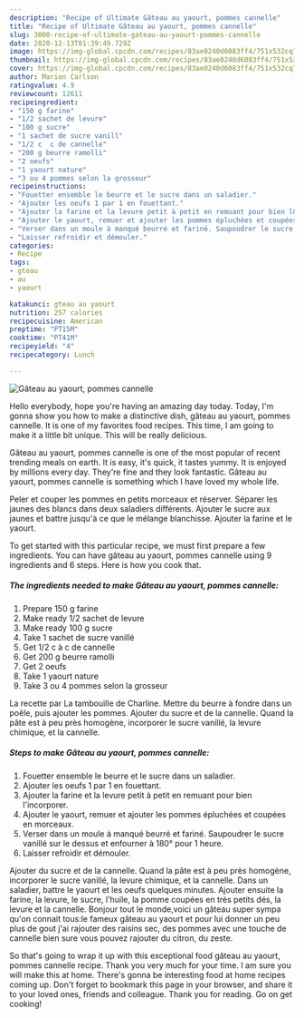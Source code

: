 ```yaml
---
description: "Recipe of Ultimate Gâteau au yaourt, pommes cannelle"
title: "Recipe of Ultimate Gâteau au yaourt, pommes cannelle"
slug: 3000-recipe-of-ultimate-gateau-au-yaourt-pommes-cannelle
date: 2020-12-13T01:39:49.729Z
image: https://img-global.cpcdn.com/recipes/83ae0240d6083ff4/751x532cq70/gateau-au-yaourt-pommes-cannelle-photo-principale-de-la-recette.jpg
thumbnail: https://img-global.cpcdn.com/recipes/83ae0240d6083ff4/751x532cq70/gateau-au-yaourt-pommes-cannelle-photo-principale-de-la-recette.jpg
cover: https://img-global.cpcdn.com/recipes/83ae0240d6083ff4/751x532cq70/gateau-au-yaourt-pommes-cannelle-photo-principale-de-la-recette.jpg
author: Marion Carlson
ratingvalue: 4.9
reviewcount: 12611
recipeingredient:
- "150 g farine"
- "1/2 sachet de levure"
- "100 g sucre"
- "1 sachet de sucre vanill"
- "1/2 c  c de cannelle"
- "200 g beurre ramolli"
- "2 oeufs"
- "1 yaourt nature"
- "3 ou 4 pommes selon la grosseur"
recipeinstructions:
- "Fouetter ensemble le beurre et le sucre dans un saladier."
- "Ajouter les oeufs 1 par 1 en fouettant."
- "Ajouter la farine et la levure petit à petit en remuant pour bien l&#39;incorporer."
- "Ajouter le yaourt, remuer et ajouter les pommes épluchées et coupées en morceaux."
- "Verser dans un moule à manqué beurré et fariné. Saupoudrer le sucre vanillé sur le dessus et enfourner à 180° pour 1 heure."
- "Laisser refroidir et démouler."
categories:
- Recipe
tags:
- gteau
- au
- yaourt

katakunci: gteau au yaourt 
nutrition: 257 calories
recipecuisine: American
preptime: "PT15M"
cooktime: "PT41M"
recipeyield: "4"
recipecategory: Lunch

---
```



![Gâteau au yaourt, pommes cannelle](https://img-global.cpcdn.com/recipes/83ae0240d6083ff4/751x532cq70/gateau-au-yaourt-pommes-cannelle-photo-principale-de-la-recette.jpg)

Hello everybody, hope you're having an amazing day today. Today, I'm gonna show you how to make a distinctive dish, gâteau au yaourt, pommes cannelle. It is one of my favorites food recipes. This time, I am going to make it a little bit unique. This will be really delicious.

Gâteau au yaourt, pommes cannelle is one of the most popular of recent trending meals on earth. It is easy, it's quick, it tastes yummy. It is enjoyed by millions every day. They're fine and they look fantastic. Gâteau au yaourt, pommes cannelle is something which I have loved my whole life.

Peler et couper les pommes en petits morceaux et réserver. Séparer les jaunes des blancs dans deux saladiers différents. Ajouter le sucre aux jaunes et battre jusqu&#39;à ce que le mélange blanchisse. Ajouter la farine et le yaourt.


To get started with this particular recipe, we must first prepare a few ingredients. You can have gâteau au yaourt, pommes cannelle using 9 ingredients and 6 steps. Here is how you cook that.

<!--inarticleads1-->

##### The ingredients needed to make Gâteau au yaourt, pommes cannelle:

1. Prepare 150 g farine
1. Make ready 1/2 sachet de levure
1. Make ready 100 g sucre
1. Take 1 sachet de sucre vanillé
1. Get 1/2 c à c de cannelle
1. Get 200 g beurre ramolli
1. Get 2 oeufs
1. Take 1 yaourt nature
1. Take 3 ou 4 pommes selon la grosseur


La recette par La tambouille de Charline. Mettre du beurre à fondre dans un poêle, puis ajouter les pommes. Ajouter du sucre et de la cannelle. Quand la pâte est à peu près homogène, incorporer le sucre vanillé, la levure chimique, et la cannelle. 

<!--inarticleads2-->

##### Steps to make Gâteau au yaourt, pommes cannelle:

1. Fouetter ensemble le beurre et le sucre dans un saladier.
1. Ajouter les oeufs 1 par 1 en fouettant.
1. Ajouter la farine et la levure petit à petit en remuant pour bien l&#39;incorporer.
1. Ajouter le yaourt, remuer et ajouter les pommes épluchées et coupées en morceaux.
1. Verser dans un moule à manqué beurré et fariné. Saupoudrer le sucre vanillé sur le dessus et enfourner à 180° pour 1 heure.
1. Laisser refroidir et démouler.


Ajouter du sucre et de la cannelle. Quand la pâte est à peu près homogène, incorporer le sucre vanillé, la levure chimique, et la cannelle. Dans un saladier, battre le yaourt et les oeufs quelques minutes. Ajouter ensuite la farine, la levure, le sucre, l&#39;huile, la pomme coupées en très petits dés, la levure et la cannelle. Bonjour tout le monde,voici un gâteau super sympa qu&#39;on connait tous:le fameux gâteau au yaourt et pour lui donner un peu plus de gout j&#39;ai rajouter des raisins sec, des pommes avec une touche de cannelle bien sure vous pouvez rajouter du citron, du zeste. 

So that's going to wrap it up with this exceptional food gâteau au yaourt, pommes cannelle recipe. Thank you very much for your time. I am sure you will make this at home. There's gonna be interesting food at home recipes coming up. Don't forget to bookmark this page in your browser, and share it to your loved ones, friends and colleague. Thank you for reading. Go on get cooking!
